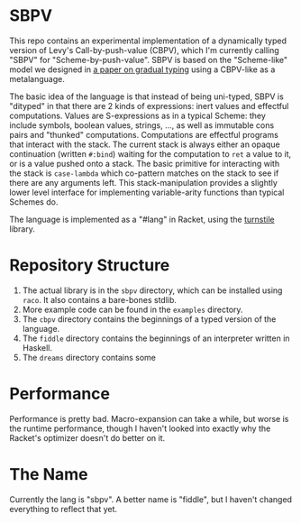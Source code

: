 # SBPV

This repo contains an experimental implementation of a dynamically
typed version of Levy's Call-by-push-value (CBPV), which I'm currently
calling "SBPV" for "Scheme-by-push-value". SBPV is based on the
"Scheme-like" model we designed in [a paper on gradual typing][GTT]
using a CBPV-like as a metalanguage.

The basic idea of the language is that instead of being uni-typed,
SBPV is "dityped" in that there are 2 kinds of expressions: inert
values and effectful computations.  Values are S-expressions as in a
typical Scheme: they include symbols, boolean values, strings, ..., as
well as immutable cons pairs and "thunked" computations.  Computations
are effectful programs that interact with the stack. The current stack
is always either an opaque continuation (written `#:bind`) waiting for
the computation to `ret` a value to it, or is a value pushed onto a
stack. The basic primitive for interacting with the stack is
`case-lambda` which co-pattern matches on the stack to see if there
are any arguments left.  This stack-manipulation provides a slightly
lower level interface for implementing variable-arity functions than
typical Schemes do.

The language is implemented as a "#lang" in Racket, using the
[turnstile][turnstile] library.

# Repository Structure

1. The actual library is in the `sbpv` directory, which can be installed
using `raco`. It also contains a bare-bones stdlib.
2. More example code
can be found in the `examples` directory.
3. The `cbpv` directory
contains the beginnings of a typed version of the language.
4. The `fiddle` directory contains the beginnings of an interpreter
written in Haskell.
5. The `dreams` directory contains some 

# Performance

Performance is pretty bad. Macro-expansion can take a while, but worse
is the runtime performance, though I haven't looked into exactly why
the Racket's optimizer doesn't do better on it.

# The Name

Currently the lang is "sbpv". A better name is "fiddle", but I haven't
changed everything to reflect that yet.

[turnstile]: https://docs.racket-lang.org/turnstile/index.html
[GTT]: https://arxiv.org/abs/1811.02440
